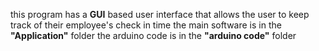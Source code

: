 this program has a **GUI** based user interface that allows the user to keep track of their employee's check in time
the main software is in the **"Application"** folder
the arduino code is in the **"arduino code"** folder

